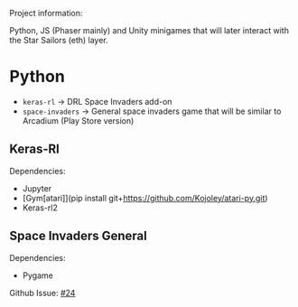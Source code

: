 Project information:

Python, JS (Phaser mainly) and Unity minigames that will later interact with the Star Sailors (eth) layer.

# Python
* `keras-rl` -> DRL Space Invaders add-on
* `space-invaders` -> General space invaders game that will be similar to Arcadium (Play Store version)

## Keras-Rl
Dependencies:
* Jupyter
* [Gym[atari]](pip install git+https://github.com/Kojoley/atari-py.git)
* Keras-rl2

## Space Invaders General
Dependencies:
* Pygame

Github Issue: [#24](https://github.com/signal-k/unity-demo/issues/24)

<!-- Bring streamlit / (other Python APIs) into these games -->